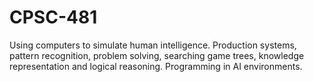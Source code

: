 # CPSC-481

Using computers to simulate human intelligence. Production systems, pattern recognition, problem solving, searching game trees, knowledge representation and logical reasoning. Programming in AI environments.
